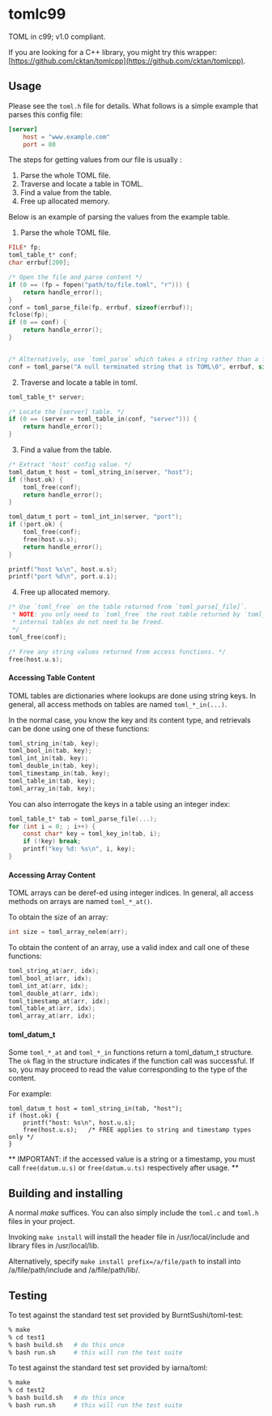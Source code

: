 # tomlc99

TOML in c99; v1.0 compliant.

If you are looking for a C++ library, you might try this wrapper: [https://github.com/cktan/tomlcpp](https://github.com/cktan/tomlcpp).

## Usage

Please see the `toml.h` file for details. What follows is a simple example that
parses this config file:

```toml
[server]
	host = "www.example.com"
	port = 80
```

The steps for getting values from our file is usually :

1. Parse the whole TOML file.
2. Traverse and locate a table in TOML.
3. Find a value from the table.
4. Free up allocated memory.

Below is an example of parsing the values from the example table.

1. Parse the whole TOML file.

```c
FILE* fp;
toml_table_t* conf;
char errbuf[200];

/* Open the file and parse content */
if (0 == (fp = fopen("path/to/file.toml", "r"))) {
	return handle_error();
}
conf = toml_parse_file(fp, errbuf, sizeof(errbuf));
fclose(fp);      
if (0 == conf) {
	return handle_error();
}


/* Alternatively, use `toml_parse` which takes a string rather than a file. */
conf = toml_parse("A null terminated string that is TOML\0", errbuf, sizeof(errbuf));
```

2. Traverse and locate a table in toml.

```c
toml_table_t* server;

/* Locate the [server] table. */
if (0 == (server = toml_table_in(conf, "server"))) {
	return handle_error();
}
```

3. Find a value from the table.

```c
/* Extract 'host' config value. */
toml_datum_t host = toml_string_in(server, "host");
if (!host.ok) {
	toml_free(conf);
	return handle_error();
}

toml_datum_t port = toml_int_in(server, "port");
if (!port.ok) {
	toml_free(conf);
	free(host.u.s);
	return handle_error();
}

printf("host %s\n", host.u.s);
printf("port %d\n", port.u.i);

```

4. Free up allocated memory.

```c
/* Use `toml_free` on the table returned from `toml_parse[_file]`.
 * NOTE: you only need to `toml_free` the root table returned by `toml_parse[_file]`;
 * internal tables do not need to be freed.
 */
toml_free(conf);

/* Free any string values returned from access functions. */
free(host.u.s);
```

#### Accessing Table Content

TOML tables are dictionaries where lookups are done using string keys. In
general, all access methods on tables are named `toml_*_in(...)`.

In the normal case, you know the key and its content type, and retrievals can be done
using one of these functions:
```c
toml_string_in(tab, key);
toml_bool_in(tab, key);
toml_int_in(tab, key);
toml_double_in(tab, key);
toml_timestamp_in(tab, key);
toml_table_in(tab, key);
toml_array_in(tab, key);
```

You can also interrogate the keys in a table using an integer index:
```c
toml_table_t* tab = toml_parse_file(...);
for (int i = 0; ; i++) {
    const char* key = toml_key_in(tab, i);
    if (!key) break;
    printf("key %d: %s\n", i, key);
}
```

#### Accessing Array Content

TOML arrays can be deref-ed using integer indices. In general, all access methods on arrays are named `toml_*_at()`.

To obtain the size of an array:
```c
int size = toml_array_nelem(arr);
```

To obtain the content of an array, use a valid index and call one of these functions:
```c
toml_string_at(arr, idx);
toml_bool_at(arr, idx);
toml_int_at(arr, idx);
toml_double_at(arr, idx);
toml_timestamp_at(arr, idx);
toml_table_at(arr, idx);
toml_array_at(arr, idx);
```

#### toml_datum_t

Some `toml_*_at` and `toml_*_in` functions return a toml_datum_t
structure. The `ok` flag in the structure indicates if the function
call was successful. If so, you may proceed to read the value
corresponding to the type of the content.

For example:
```
toml_datum_t host = toml_string_in(tab, "host");
if (host.ok) {
	printf("host: %s\n", host.u.s);
	free(host.u.s);   /* FREE applies to string and timestamp types only */
}
```

** IMPORTANT: if the accessed value is a string or a timestamp, you must call `free(datum.u.s)` or `free(datum.u.ts)` respectively after usage. **

## Building and installing

A normal *make* suffices. You can also simply include the
`toml.c` and `toml.h` files in your project.

Invoking `make install` will install the header file in
/usr/local/include and library files in /usr/local/lib.

Alternatively, specify `make install prefix=/a/file/path` to install into
/a/file/path/include and /a/file/path/lib/.

## Testing

To test against the standard test set provided by BurntSushi/toml-test:

```sh
% make
% cd test1
% bash build.sh   # do this once
% bash run.sh     # this will run the test suite
```


To test against the standard test set provided by iarna/toml:

```sh
% make
% cd test2
% bash build.sh   # do this once
% bash run.sh     # this will run the test suite
```
